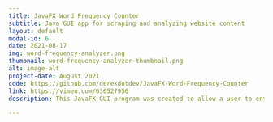 ```yaml
---
title: JavaFX Word Frequency Counter
subtitle: Java GUI app for scraping and analyzing website content 
layout: default
modal-id: 6
date: 2021-08-17
img: word-frequency-analyzer.png
thumbnail: word-frequency-analyzer-thumbnail.png
alt: image-alt
project-date: August 2021
code: https://github.com/derekdotdev/JavaFX-Word-Frequency-Counter
link: https://vimeo.com/636527956
description: This JavaFX GUI program was created to allow a user to enter a website, and start and finish points to determine the frequency of each word within the selected region of text at the URL. The top 10 word occurences (and their frequencies) are then displayed to the JavaFX GUI with the option to view all results in another window. This project helped me understand the basics of Regular Expressions and data persistance using HashMaps (initial method) and MySQL database (final method).

---
```

